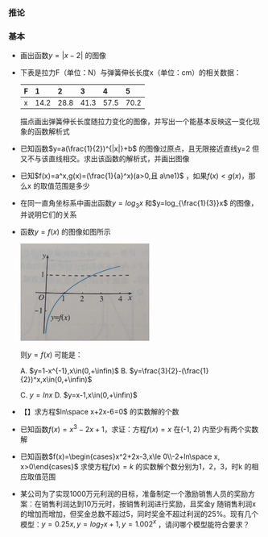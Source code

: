 

### 推论



### 基本

- 画出函数$y=|x-2|$ 的图像

- 下表是拉力F（单位：N）与弹簧伸长长度x（单位：cm）的相关数据：

  | F    | 1    | 2    | 3    | 4    | 5    |
  | ---- | ---- | ---- | ---- | ---- | ---- |
  | x    | 14.2 | 28.8 | 41.3 | 57.5 | 70.2 |

  描点画出弹簧伸长长度随拉力变化的图像，并写出一个能基本反映这一变化现象的函数解析式

- 已知函数$y=a(\frac{1}{2})^{|x|}+b$ 的图像过原点，且无限接近直线y=2 但又不与该直线相交。求出该函数的解析式，并画出图像

- 已知$f(x)=a^x,g(x)=(\frac{1}{a}^x)(a>0,且 a\ne1)$ ，如果$f(x)<g(x)$，那么x 的取值范围是多少



- 在同一直角坐标系中画出函数$y=log_3x$ 和$y=log_{\frac{1}{3}}x$ 的图像，并说明它们的关系

- 函数$y=f(x)$ 的图像如图所示

  <img src="./image-20231107102715692.png" alt="image-20231107102715692" style="zoom:25%;" />

  则$y=f(x)$ 可能是：

  A. $y=1-x^{-1},x\in(0,+\infin)$    B. $y=\frac{3}{2}-(\frac{1}{2})^x,x\in(0,+\infin)$  

  C. $y=lnx$                                     D. $y=x-1,x\in(0,+\infin)$

- 【】求方程$ln\space x+2x-6=0$ 的实数解的个数

- 已知函数$f(x)=x^3-2x+1$，求证：方程$f(x)=x$ 在(-1, 2) 内至少有两个实数解

- 已知函数$f(x)=\begin{cases}x^2+2x-3,x\le 0\\-2+ln\space x, x>0\end{cases}$ 求使方程$f(x)=k$ 的实数解个数分别为1，2，3，时k 的相应取值范围

- 某公司为了实现1000万元利润的目标，准备制定一个激励销售人员的奖励方案：在销售利润达到10万元时，按销售利润进行奖励，且奖金y 随销售利润x 的增加而增加，但奖金总数不超过5，同时奖金不超过利润的25%。现有几个模型：$y=0.25x,y=log_7x+1,y=1.002^x$ ，请问哪个模型能符合要求？

  